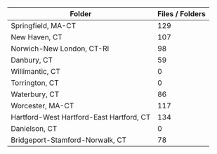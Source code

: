 | Folder                                   |   Files / Folders |
|------------------------------------------|-------------------|
| Springfield, MA-CT                       |               129 |
| New Haven, CT                            |               107 |
| Norwich-New London, CT-RI                |                98 |
| Danbury, CT                              |                59 |
| Willimantic, CT                          |                 0 |
| Torrington, CT                           |                 0 |
| Waterbury, CT                            |                86 |
| Worcester, MA-CT                         |               117 |
| Hartford-West Hartford-East Hartford, CT |               134 |
| Danielson, CT                            |                 0 |
| Bridgeport-Stamford-Norwalk, CT          |                78 |